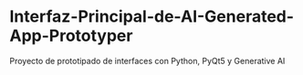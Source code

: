 # Interfaz-Principal-de-AI-Generated-App-Prototyper
Proyecto de prototipado de interfaces con Python, PyQt5 y Generative AI
